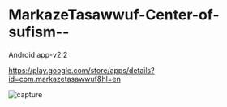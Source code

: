# MarkazeTasawwuf-Center-of-sufism--
Android app-v2.2

https://play.google.com/store/apps/details?id=com.markazetasawwuf&hl=en

![capture](https://cloud.githubusercontent.com/assets/13538306/24197183/aad7af0a-0f26-11e7-97ef-99287db3bf63.PNG)
